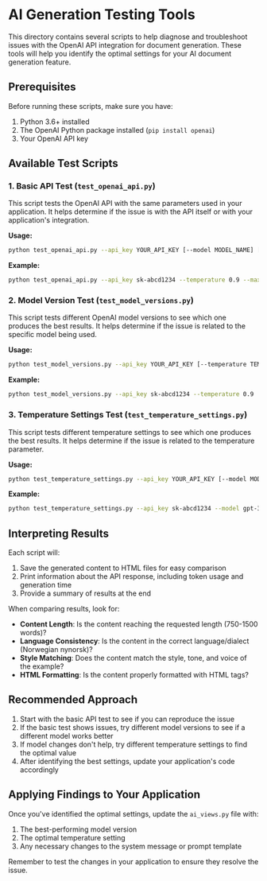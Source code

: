 # AI Generation Testing Tools

This directory contains several scripts to help diagnose and troubleshoot issues with the OpenAI API integration for document generation. These tools will help you identify the optimal settings for your AI document generation feature.

## Prerequisites

Before running these scripts, make sure you have:

1. Python 3.6+ installed
2. The OpenAI Python package installed (`pip install openai`)
3. Your OpenAI API key

## Available Test Scripts

### 1. Basic API Test (`test_openai_api.py`)

This script tests the OpenAI API with the same parameters used in your application. It helps determine if the issue is with the API itself or with your application's integration.

**Usage:**
```bash
python test_openai_api.py --api_key YOUR_API_KEY [--model MODEL_NAME] [--temperature TEMP] [--max_tokens MAX_TOKENS]
```

**Example:**
```bash
python test_openai_api.py --api_key sk-abcd1234 --temperature 0.9 --max_tokens 3000
```

### 2. Model Version Test (`test_model_versions.py`)

This script tests different OpenAI model versions to see which one produces the best results. It helps determine if the issue is related to the specific model being used.

**Usage:**
```bash
python test_model_versions.py --api_key YOUR_API_KEY [--temperature TEMP] [--max_tokens MAX_TOKENS]
```

**Example:**
```bash
python test_model_versions.py --api_key sk-abcd1234 --temperature 0.9
```

### 3. Temperature Settings Test (`test_temperature_settings.py`)

This script tests different temperature settings to see which one produces the best results. It helps determine if the issue is related to the temperature parameter.

**Usage:**
```bash
python test_temperature_settings.py --api_key YOUR_API_KEY [--model MODEL_NAME] [--max_tokens MAX_TOKENS]
```

**Example:**
```bash
python test_temperature_settings.py --api_key sk-abcd1234 --model gpt-3.5-turbo-0125
```

## Interpreting Results

Each script will:

1. Save the generated content to HTML files for easy comparison
2. Print information about the API response, including token usage and generation time
3. Provide a summary of results at the end

When comparing results, look for:

- **Content Length**: Is the content reaching the requested length (750-1500 words)?
- **Language Consistency**: Is the content in the correct language/dialect (Norwegian nynorsk)?
- **Style Matching**: Does the content match the style, tone, and voice of the example?
- **HTML Formatting**: Is the content properly formatted with HTML tags?

## Recommended Approach

1. Start with the basic API test to see if you can reproduce the issue
2. If the basic test shows issues, try different model versions to see if a different model works better
3. If model changes don't help, try different temperature settings to find the optimal value
4. After identifying the best settings, update your application's code accordingly

## Applying Findings to Your Application

Once you've identified the optimal settings, update the `ai_views.py` file with:

1. The best-performing model version
2. The optimal temperature setting
3. Any necessary changes to the system message or prompt template

Remember to test the changes in your application to ensure they resolve the issue.
